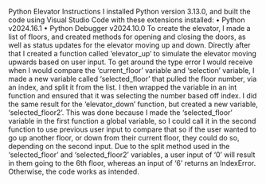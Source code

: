 Python Elevator Instructions
I installed Python version 3.13.0, and built the code using Visual Studio Code with these extensions installed:
•	Python v2024.16.1
•	Python Debugger v2024.10.0
To create the elevator, I made a list of floors, and created methods for opening and closing the doors, as well as status updates for the elevator moving up and down. Directly after that I created a function called ‘elevator_up’ to simulate the elevator moving upwards
based on user input. To get around the type error I would receive when I would compare the ‘current_floor’ variable and ‘selection’ variable, I made a new variable called ‘selected_floor’ that pulled the floor number, via an index, and split it from the list.
I then wrapped the variable in an int function and ensured that it was selecting the number based off index. I did the same result for the ‘elevator_down’ function, but created a new variable, ‘selected_floor2’. 
This was done because I made the ‘selected_floor’ variable in the first function a global variable, so I could call it in the second function to use previous user input to compare that so if the user wanted to go up another floor, or down from their current floor,
they could do so, depending on the second input. 
Due to the split method used in the ‘selected_floor’ and ‘selected_floor2’ variables, a user input of ‘0’ will result in them going to the 6th floor, whereas an input of ‘6’ returns an IndexError. Otherwise, the code works as intended.
